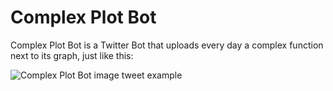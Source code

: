 # Complex Plot Bot

Complex Plot Bot is a Twitter Bot that uploads every day a complex function next to its graph, just like this:

![Complex Plot Bot image tweet example](https://twitter.com/complex_plot/status/1564697924856123395/photo/1)
